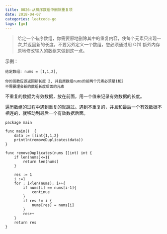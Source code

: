```yaml
---
title: 0026-从排序数组中删除重复项
date: 2018-04-07
categories: leetcode-go
tags: [go]
---
```

> 给定一个有序数组，你需要原地删除其中的重复内容，使每个元素只出现一次,并返回新的长度。不要另外定义一个数组，您必须通过用 O(1) 额外内存原地修改输入的数组来做到这一点。

示例：
```
给定数组: nums = [1,1,2],

你的函数应该返回新长度 2, 并且原数组nums的前两个元素必须是1和2
不需要理会新的数组长度后面的元素
```

不重复的数据为有效数据，放在前面，用一个值来记录有效数据的长度。

遍历数组的过程中遇到重复的就跳过。遇到不重复的，并且和最后一个有效数据不相连的，就移动到最后一个有效数据后面。
```
package main

func main()  {
	data := []int{1,1,2}
	println(removeDuplicates(data))
}

func removeDuplicates(nums []int) int {
	if len(nums)<=1{
		return len(nums)
	}

	res := 1
	i :=1
	for ; i<len(nums); i++{
		if nums[i] == nums[i-1]{
			continue
		}
		if res != i {
			nums[res] = nums[i]
		}
		res++
	}
	return res
}

```